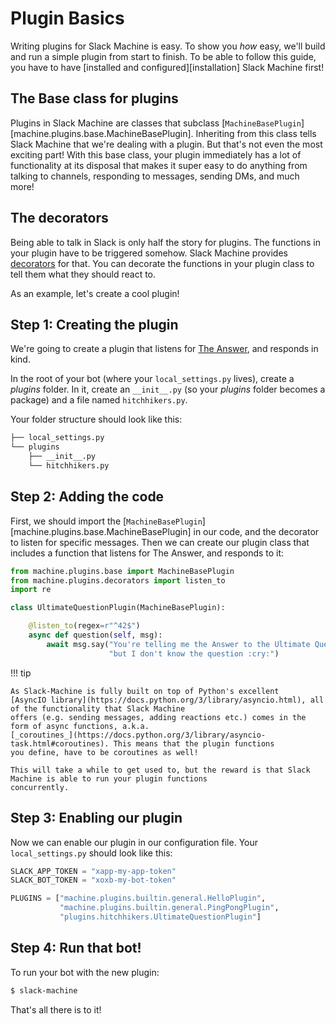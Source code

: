 # Plugin Basics

Writing plugins for Slack Machine is easy. To show you *how* easy, we'll build and run a simple plugin from start to
finish. To be able to follow this guide, you have to have [installed and configured][installation] Slack Machine first!

## The Base class for plugins

Plugins in Slack Machine are classes that subclass [`MachineBasePlugin`][machine.plugins.base.MachineBasePlugin].
Inheriting from this class tells Slack Machine that we're dealing with a plugin. But that's not even the most exciting
part! With this base class, your plugin immediately has a lot of functionality at its disposal that makes it super easy
to do anything from talking to channels, responding to messages, sending DMs, and much more!

## The decorators

Being able to talk in Slack is only half the story for plugins. The functions in your plugin have to be triggered
somehow. Slack Machine provides [decorators](../../api#decorators) for that. You can decorate the functions in your
plugin class to tell them what they should react to.

As an example, let's create a cool plugin!

## Step 1: Creating the plugin

We're going to create a plugin that listens for [The Answer](http://hitchhikers.wikia.com/wiki/42), and responds in
kind.

In the root of your bot (where your `local_settings.py` lives), create a *plugins* folder. In it, create an
`__init__.py` (so your *plugins* folder becomes a package) and a file named `hitchhikers.py`.

Your folder structure should look like this:

``` bash
├── local_settings.py
└── plugins
    ├── __init__.py
    └── hitchhikers.py
```

## Step 2: Adding the code

First, we should import the [`MachineBasePlugin`][machine.plugins.base.MachineBasePlugin] in our code, and the
decorator to listen for specific messages. Then we can create our plugin class that includes a function
that listens for The Answer, and responds to it:

```python
from machine.plugins.base import MachineBasePlugin
from machine.plugins.decorators import listen_to
import re

class UltimateQuestionPlugin(MachineBasePlugin):

    @listen_to(regex=r"^42$")
    async def question(self, msg):
        await msg.say("You're telling me the Answer to the Ultimate Question of Life, the Universe and Everything, ",
                      "but I don't know the question :cry:")
```

!!! tip

    As Slack-Machine is fully built on top of Python's excellent
    [AsyncIO library](https://docs.python.org/3/library/asyncio.html), all of the functionality that Slack Machine
    offers (e.g. sending messages, adding reactions etc.) comes in the form of async functions, a.k.a.
    [_coroutines_](https://docs.python.org/3/library/asyncio-task.html#coroutines). This means that the plugin functions
    you define, have to be coroutines as well!

    This will take a while to get used to, but the reward is that Slack Machine is able to run your plugin functions
    concurrently.

## Step 3: Enabling our plugin

Now we can enable our plugin in our configuration file. Your
`local_settings.py` should look like this:

```python
SLACK_APP_TOKEN = "xapp-my-app-token"
SLACK_BOT_TOKEN = "xoxb-my-bot-token"

PLUGINS = ["machine.plugins.builtin.general.HelloPlugin",
           "machine.plugins.builtin.general.PingPongPlugin",
           "plugins.hitchhikers.UltimateQuestionPlugin"]
```

## Step 4: Run that bot!

To run your bot with the new plugin:

``` bash
$ slack-machine
```

That's all there is to it!
